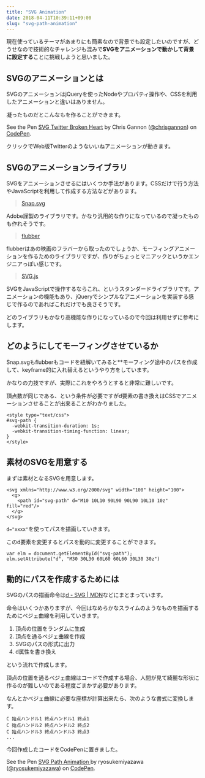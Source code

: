 ```yaml
---
title: "SVG Animation"
date: 2018-04-11T10:39:11+09:00
slug: "svg-path-animation"
---
```


現在使っているテーマがあまりにも簡素なので背景でも設定したいのですが、どうせなので技術的なチャレンジも混みで**SVGをアニメーションで動かして背景に設定する**ことに挑戦しようと思いました。

<!--more-->

## SVGのアニメーションとは

SVGのアニメーションはjQueryを使ったNodeやプロパティ操作や、CSSを利用したアニメーションと違いはありません。

凝ったものだとこんなもを作ることができます。

<p data-height="265" data-theme-id="0" data-slug-hash="zvJxOM" data-default-tab="js,result" data-user="chrisgannon" data-embed-version="2" data-pen-title="SVG Twitter Broken Heart" class="codepen">See the Pen <a href="https://codepen.io/chrisgannon/pen/zvJxOM/">SVG Twitter Broken Heart</a> by Chris Gannon (<a href="https://codepen.io/chrisgannon">@chrisgannon</a>) on <a href="https://codepen.io">CodePen</a>.</p>
<script async src="https://static.codepen.io/assets/embed/ei.js"></script>

クリックでWeb版Twitterのようないいねアニメーションが動きます。

## SVGのアニメーションライブラリ

SVGをアニメーションさせるにはいくつか手法があります。CSSだけで行う方法やJavaScriptを利用して作成する方法などがあります。

> [Snap.svg](http://snapsvg.io/)

Adobe謹製のライブラリです。かなり汎用的な作りになっているので凝ったものも作れそうです。

> [flubber](https://github.com/veltman/flubber)

flubberはあの映画のフラバーから取ったのでしょうか、モーフィングアニメーションを作るためのライブラリですが、作りがちょっとマニアックというかエンジニアっぽい感じです。

> [SVG.js](http://svgjs.com/)

SVGをJavaScriptで操作するならこれ、というスタンダードライブラリです。アニメーションの機能もあり、jQueryでシンプルなアニメーションを実装する感じで作るのであればこれだけでも良さそうです。

どのライブラリもかなり高機能な作りになっているので今回は利用せずに参考にします。

## どのようにしてモーフィングさせているか

Snap.svgもflubberもコードを紐解いてみると**モーフィング途中のパスを作成して、keyframe的に入れ替えるというやり方をしています。

かなりの力技ですが、実際にこれをやろうとすると非常に難しいです。

頂点数が同じである、という条件が必要ですがd要素の書き換えはCSSでアニメーションさせることが出来ることがわかりました。

```
<style type="text/css">
#svg-path {
  -webkit-transition-duration: 1s;
  -webkit-transition-timing-function: linear;
}
</style>
```


## 素材のSVGを用意する

まずは素材となるSVGを用意します。

```
<svg xmlns="http://www.w3.org/2000/svg" width="100" height="100">
  <g>
    <path id="svg-path" d="M10 10L10 90L90 90L90 10L10 10z" fill="red"/>
  </g>
</svg>
```

`d="xxxx"`を使ってパスを描画していきます。

このd要素を変更するとパスを動的に変更することができます。


```
var elm = document.getElementById("svg-path");
elm.setAttribute("d", "M30 30L30 60L60 60L60 30L30 30z")
```

## 動的にパスを作成するためには

SVGのパスの描画命令は[d - SVG | MDN](https://developer.mozilla.org/ja/docs/Web/SVG/Attribute/d)などにまとまっています。

命令はいくつかありますが、今回はなめらかなスライムのようなものを描画するためにベジェ曲線を利用していきます。

1. 頂点の位置をランダムに生成
2. 頂点を通るベジェ曲線を作成
3. SVGのパスの形式に出力
4. d属性を書き換え

という流れで作成します。

頂点の位置を通るベジェ曲線はコードで作成する場合、人間が見て綺麗な形状に作るのが難しいのである程度ごまかす必要があります。

なんとかベジェ曲線に必要な座標が計算出来たら、次のような書式に変換します。

```
C 始点ハンドル1 終点ハンドル1 終点1
C 始点ハンドル2 終点ハンドル2 終点2
C 始点ハンドル3 終点ハンドル3 終点3
...
```

今回作成したコードをCodePenに置きました。

<p data-height="265" data-theme-id="0" data-slug-hash="PePYqe" data-default-tab="js,result" data-user="ryosukemiyazawa" data-embed-version="2" data-pen-title="SVG Path Animation " class="codepen">See the Pen <a href="https://codepen.io/ryosukemiyazawa/pen/PePYqe/">SVG Path Animation </a> by ryosukemiyazawa (<a href="https://codepen.io/ryosukemiyazawa">@ryosukemiyazawa</a>) on <a href="https://codepen.io">CodePen</a>.</p>
<script async src="https://static.codepen.io/assets/embed/ei.js"></script>
